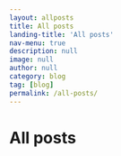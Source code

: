 ```yaml
---
layout: allposts
title: All posts
landing-title: 'All posts'
nav-menu: true
description: null
image: null
author: null
category: blog
tag: [blog]
permalink: /all-posts/
---
```


<h1>All posts</h1>
